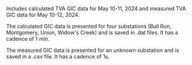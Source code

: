 Includes calculated TVA GIC data for May 10-11, 2024 and measured TVA GIC data for May 10-12, 2024.

The calculated GIC data is presented for four substations (Bull Run, Montgomery, Union, Widow's Creek) and is saved in .dat files. It has a cadence of 1 min.

The measured GIC data is presented for an unknown substation and is saved in a .csv file. It has a cadence of 1s.

